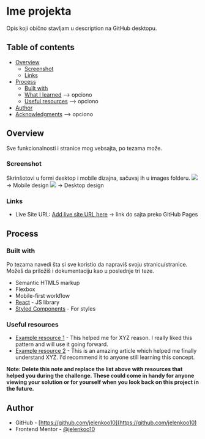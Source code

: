 # Ime projekta

Opis koji obično stavljam u description na GitHub desktopu.

## Table of contents

- [Overview](#overview)
  - [Screenshot](#screenshot)
  - [Links](#links)
- [Process](#process)
  - [Built with](#built-with)
  - [What I learned](#what-i-learned) --> opciono
  - [Useful resources](#useful-resources) --> opciono
- [Author](#author)
- [Acknowledgments](#acknowledgments) --> opciono

## Overview

Sve funkcionalnosti i stranice mog vebsajta, po tezama može.

### Screenshot

Skrinšotovi u formi desktop i mobile dizajna, sačuvaj ih u images folderu.
![](./screenshot1.jpg) -> Mobile design
![](./screenshot2.jpg) -> Desktop design

### Links

- Live Site URL: [Add live site URL here](https://your-live-site-url.com) -> link do sajta preko GitHub Pages


## Process

### Built with

Po tezama navedi šta si sve koristio da napraviš svoju stranicu/stranice. Možeš da priložiš i dokumentaciju kao u poslednje tri teze.

- Semantic HTML5 markup
- Flexbox
- Mobile-first workflow
- [React](https://reactjs.org/) - JS library
- [Styled Components](https://styled-components.com/) - For styles

### Useful resources

- [Example resource 1](https://www.example.com) - This helped me for XYZ reason. I really liked this pattern and will use it going forward.
- [Example resource 2](https://www.example.com) - This is an amazing article which helped me finally understand XYZ. I'd recommend it to anyone still learning this concept.

**Note: Delete this note and replace the list above with resources that helped you during the challenge. These could come in handy for anyone viewing your solution or for yourself when you look back on this project in the future.**

## Author

- GitHub - [https://github.com/jelenkoo10](https://github.com/jelenkoo10)
- Frontend Mentor - [@jelenkoo10](https://www.frontendmentor.io/profile/jelenkoo10)
